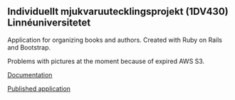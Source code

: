 ## Individuellt mjukvaruutecklingsprojekt (1DV430) Linnéuniversitetet

Application for organizing books and authors. Created with Ruby on Rails and Bootstrap. 

Problems with pictures at the moment because of expired AWS S3. 

[Documentation](https://github.com/me222wm/Litteraturprojekt/wiki)

[Published application](https://litteraturwebben.herokuapp.com/)
